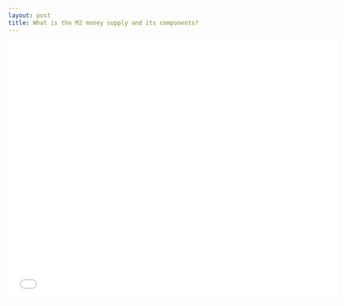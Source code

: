 ```yaml
---
layout: post
title: What is the M2 money supply and its components? 
---
```


<iframe src="//fred.stlouisfed.org/graph/graph-landing.php?g=6FMs&width=670&height=475" scrolling="no" frameborder="0" style="overflow:hidden; width:670px; height:525px;" allowTransparency="true"></iframe>
